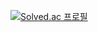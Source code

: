 [![Solved.ac 프로필](http://mazassumnida.wtf/api/v2/generate_badge?boj=kkskks119)](https://solved.ac/kkskks119)

